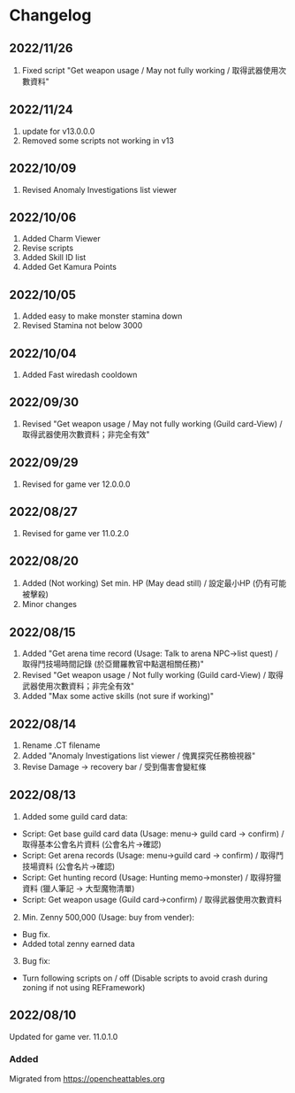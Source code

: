 # Changelog

## 2022/11/26
1. Fixed script "Get weapon usage / May not fully working / 取得武器使用次數資料" 

## 2022/11/24
1. update for v13.0.0.0
1. Removed some scripts not working in v13


## 2022/10/09
1. Revised Anomaly Investigations list viewer 

## 2022/10/06
1. Added Charm Viewer
2. Revise scripts
3. Added Skill ID list
4. Added Get Kamura Points

## 2022/10/05
1. Added easy to make monster stamina down
1. Revised Stamina not below 3000

## 2022/10/04
1. Added Fast wiredash cooldown

## 2022/09/30
1. Revised "Get weapon usage / May not fully working (Guild card-View) / 取得武器使用次數資料；非完全有效"

## 2022/09/29
1. Revised for game ver 12.0.0.0  

## 2022/08/27
1. Revised for game ver 11.0.2.0  

## 2022/08/20
1. Added (Not working) Set min. HP (May dead still) / 設定最小HP (仍有可能被擊殺)
2. Minor changes

## 2022/08/15  
1. Added "Get arena time record (Usage: Talk to arena NPC->list quest) / 取得鬥技場時間記錄 (於亞爾羅教官中點選相關任務)"  
2. Revised "Get weapon usage / Not fully working (Guild card-View) / 取得武器使用次數資料；非完全有效"
3. Added "Max some active skills (not sure if working)"

## 2022/08/14  
1. Rename .CT filename  
2. Added "Anomaly Investigations list viewer / 傀異探究任務檢視器"  
3. Revise Damage -> recovery bar / 受到傷害會變紅條  

## 2022/08/13  
1. Added some guild card data:  
+ Script: Get base guild card data (Usage: menu-> guild card -> confirm) / 取得基本公會名片資料 (公會名片->確認)  
+ Script: Get arena records (Usage: menu->guild card -> confirm) / 取得鬥技場資料 (公會名片->確認)  
+ Script: Get hunting record (Usage: Hunting memo->monster) / 取得狩獵資料 (獵人筆記 -> 大型魔物清單)  
+ Script: Get weapon usage (Guild card->confirm) / 取得武器使用次數資料  
2. Min. Zenny 500,000 (Usage: buy from vender):  
+ Bug fix.  
+ Added total zenny earned data  
3. Bug fix:
+ Turn following scripts on / off (Disable scripts to avoid crash during zoning if not using REFramework)  

## 2022/08/10  
Updated for game ver. 11.0.1.0  

### Added
Migrated from https://opencheattables.org
